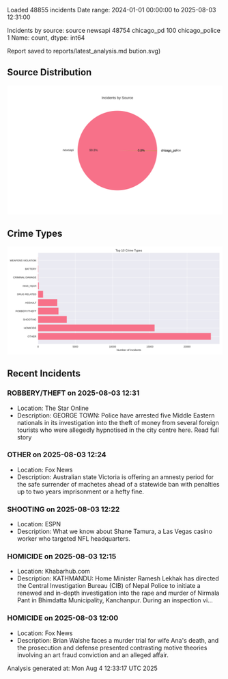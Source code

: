 
Loaded 48855 incidents
Date range: 2024-01-01 00:00:00 to 2025-08-03 12:31:00

Incidents by source:
source
newsapi           48754
chicago_pd          100
chicago_police        1
Name: count, dtype: int64

Report saved to reports/latest_analysis.md
bution.svg)

## Source Distribution
![Source Distribution](images/source_distribution.svg)

## Crime Types
![Crime Types](images/crime_types.svg)

## Recent Incidents

### ROBBERY/THEFT on 2025-08-03 12:31
- Location: The Star Online
- Description: GEORGE TOWN: Police have arrested five Middle Eastern nationals in its investigation into the theft of money from several foreign tourists who were allegedly hypnotised in the city centre here. Read full story


### OTHER on 2025-08-03 12:24
- Location: Fox News
- Description: Australian state Victoria is offering an amnesty period for the safe surrender of machetes ahead of a statewide ban with penalties up to two years imprisonment or a hefty fine.


### SHOOTING on 2025-08-03 12:22
- Location: ESPN
- Description: What we know about Shane Tamura, a Las Vegas casino worker who targeted NFL headquarters.


### HOMICIDE on 2025-08-03 12:15
- Location: Khabarhub.com
- Description: KATHMANDU: Home Minister Ramesh Lekhak has directed the Central Investigation Bureau (CIB) of Nepal Police to initiate a renewed and in-depth investigation into the rape and murder of Nirmala Pant in Bhimdatta Municipality, Kanchanpur. During an inspection vi…


### HOMICIDE on 2025-08-03 12:00
- Location: Fox News
- Description: Brian Walshe faces a murder trial for wife Ana's death, and the prosecution and defense presented contrasting motive theories involving an art fraud conviction and an alleged affair.

Analysis generated at: Mon Aug  4 12:33:17 UTC 2025
